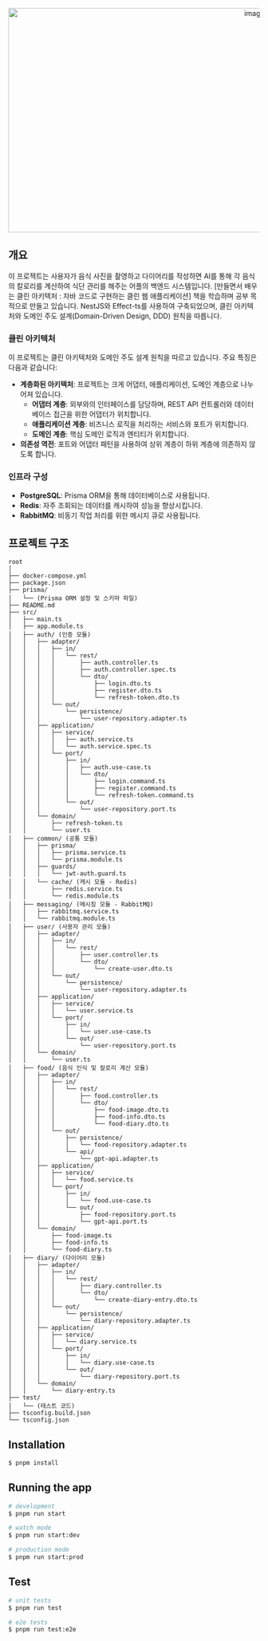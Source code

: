 <p align="center">
  <img width="971" height="450" alt="image" src="https://github.com/manOfBackend/ai-calorie-diary/assets/74768098/4dd1a702-7e64-488d-900f-b490f2684564">
</p>

## 개요
이 프로젝트는 사용자가 음식 사진을 촬영하고 다이어리를 작성하면 AI를 통해 각 음식의 칼로리를 계산하여 식단 관리를 해주는 어플의 백엔드 시스템입니다.
[만들면서 배우는 클린 아키텍처 : 자바 코드로 구현하는 클린 웹 애플리케이션] 책을 학습하며 공부 목적으로 만들고 있습니다.
NestJS와 Effect-ts를 사용하여 구축되었으며, 클린 아키텍처와 도메인 주도 설계(Domain-Driven Design, DDD) 원칙을 따릅니다.

### 클린 아키텍처

이 프로젝트는 클린 아키텍처와 도메인 주도 설계 원칙을 따르고 있습니다. 주요 특징은 다음과 같습니다:

- **계층화된 아키텍처**: 프로젝트는 크게 어댑터, 애플리케이션, 도메인 계층으로 나누어져 있습니다.
    - **어댑터 계층**: 외부와의 인터페이스를 담당하며, REST API 컨트롤러와 데이터베이스 접근을 위한 어댑터가 위치합니다.
    - **애플리케이션 계층**: 비즈니스 로직을 처리하는 서비스와 포트가 위치합니다.
    - **도메인 계층**: 핵심 도메인 로직과 엔티티가 위치합니다.
- **의존성 역전**: 포트와 어댑터 패턴을 사용하여 상위 계층이 하위 계층에 의존하지 않도록 합니다.

### 인프라 구성

- **PostgreSQL**: Prisma ORM을 통해 데이터베이스로 사용됩니다.
- **Redis**: 자주 조회되는 데이터를 캐시하여 성능을 향상시킵니다.
- **RabbitMQ**: 비동기 작업 처리를 위한 메시지 큐로 사용됩니다.

## 프로젝트 구조
```
root
│
├── docker-compose.yml
├── package.json
├── prisma/
│   └── (Prisma ORM 설정 및 스키마 파일)
├── README.md
├── src/
│   ├── main.ts
│   ├── app.module.ts
│   ├── auth/ (인증 모듈)
│   │   ├── adapter/
│   │   │   ├── in/
│   │   │   │   └── rest/
│   │   │   │       ├── auth.controller.ts
│   │   │   │       ├── auth.controller.spec.ts
│   │   │   │       └── dto/
│   │   │   │           ├── login.dto.ts
│   │   │   │           ├── register.dto.ts
│   │   │   │           └── refresh-token.dto.ts
│   │   │   └── out/
│   │   │       └── persistence/
│   │   │           └── user-repository.adapter.ts
│   │   ├── application/
│   │   │   ├── service/
│   │   │   │   ├── auth.service.ts
│   │   │   │   └── auth.service.spec.ts
│   │   │   └── port/
│   │   │       ├── in/
│   │   │       │   ├── auth.use-case.ts
│   │   │       │   └── dto/
│   │   │       │       ├── login.command.ts
│   │   │       │       ├── register.command.ts
│   │   │       │       └── refresh-token.command.ts
│   │   │       └── out/
│   │   │           └── user-repository.port.ts
│   │   └── domain/
│   │       ├── refresh-token.ts
│   │       └── user.ts
│   ├── common/ (공통 모듈)
│   │   ├── prisma/
│   │   │   ├── prisma.service.ts
│   │   │   └── prisma.module.ts
│   │   ├── guards/
│   │   │   └── jwt-auth.guard.ts
│   │   └── cache/ (캐시 모듈 - Redis)
│   │       ├── redis.service.ts
│   │       └── redis.module.ts
│   ├── messaging/ (메시징 모듈 - RabbitMQ)
│   │   ├── rabbitmq.service.ts
│   │   └── rabbitmq.module.ts
│   ├── user/ (사용자 관리 모듈)
│   │   ├── adapter/
│   │   │   ├── in/
│   │   │   │   └── rest/
│   │   │   │       ├── user.controller.ts
│   │   │   │       └── dto/
│   │   │   │           └── create-user.dto.ts
│   │   │   └── out/
│   │   │       └── persistence/
│   │   │           └── user-repository.adapter.ts
│   │   ├── application/
│   │   │   ├── service/
│   │   │   │   └── user.service.ts
│   │   │   └── port/
│   │   │       ├── in/
│   │   │       │   └── user.use-case.ts
│   │   │       └── out/
│   │   │           └── user-repository.port.ts
│   │   └── domain/
│   │       └── user.ts
│   ├── food/ (음식 인식 및 칼로리 계산 모듈)
│   │   ├── adapter/
│   │   │   ├── in/
│   │   │   │   └── rest/
│   │   │   │       ├── food.controller.ts
│   │   │   │       └── dto/
│   │   │   │           ├── food-image.dto.ts
│   │   │   │           ├── food-info.dto.ts
│   │   │   │           └── food-diary.dto.ts
│   │   │   └── out/
│   │   │       ├── persistence/
│   │   │       │   └── food-repository.adapter.ts
│   │   │       └── api/
│   │   │           └── gpt-api.adapter.ts
│   │   ├── application/
│   │   │   ├── service/
│   │   │   │   └── food.service.ts
│   │   │   └── port/
│   │   │       ├── in/
│   │   │       │   └── food.use-case.ts
│   │   │       └── out/
│   │   │           ├── food-repository.port.ts
│   │   │           └── gpt-api.port.ts
│   │   └── domain/
│   │       ├── food-image.ts
│   │       ├── food-info.ts
│   │       └── food-diary.ts
│   ├── diary/ (다이어리 모듈)
│   │   ├── adapter/
│   │   │   ├── in/
│   │   │   │   └── rest/
│   │   │   │       ├── diary.controller.ts
│   │   │   │       └── dto/
│   │   │   │           └── create-diary-entry.dto.ts
│   │   │   └── out/
│   │   │       └── persistence/
│   │   │           └── diary-repository.adapter.ts
│   │   ├── application/
│   │   │   ├── service/
│   │   │   │   └── diary.service.ts
│   │   │   └── port/
│   │   │       ├── in/
│   │   │       │   └── diary.use-case.ts
│   │   │       └── out/
│   │   │           └── diary-repository.port.ts
│   │   └── domain/
│   │       └── diary-entry.ts
├── test/
│   └── (테스트 코드)
├── tsconfig.build.json
└── tsconfig.json

```

## Installation

```bash
$ pnpm install
```

## Running the app

```bash
# development
$ pnpm run start

# watch mode
$ pnpm run start:dev

# production mode
$ pnpm run start:prod
```


## Test

```bash
# unit tests
$ pnpm run test

# e2e tests
$ pnpm run test:e2e

```
